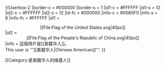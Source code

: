 {{Userbox-2
  |border-c = #000000
  |border-s = 1
  |id1-c     = #FFFFFF
  |id1-s     = 12
  |id2-c     = #FFFFFF
  |id2-s     = 12
  |id-fc    = #000000
  |info-c   = #0080F0
  |info-s   = 8
  |info-fc  = #FFFFFF
  |id1      = <center>[[File:Flag of the United States.svg|40px]]</center>
  |id2      = <center>[[File:Flag of the People's Republic of China.svg|40px]]</center>
  |info     = 這個用戶是[[美籍华人]]。<br>This user is '''[[美籍华人|Chinese American]]'''.
}}

[[Category:是美籍华人的维基人]]
